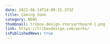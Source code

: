 ```yaml
---
date: 2021-06-14T14:09:15.373Z
title: Coming Soon
category: NEWS
thumbnail: tribox-design-storyartboard-1.png
link: https://triboxdesign.com/works/
isPublishedNews: true
---
```

